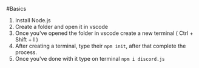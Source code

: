 #Basics

1) Install Node.js
2) Create a folder and open it in vscode
3) Once you've opened the folder in vscode create a new terminal ( Ctrl + Shift + I )
4) After creating a terminal, type their `npm init`, after that complete the process.
5) Once you've done with it type on terminal `npm i discord.js`
